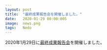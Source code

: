 ```yaml
---
layout: post
title:  "最終成果報告会を開催しました。"
date:   2020-01-29 00:00:005
image:  news.png
tags:   Nedo
---
```


2020年1月29日に[最終成果報告会](https://robo-marc.github.io/final_report)を開催しました。
                                                                         
                                                                         
                                                                         
